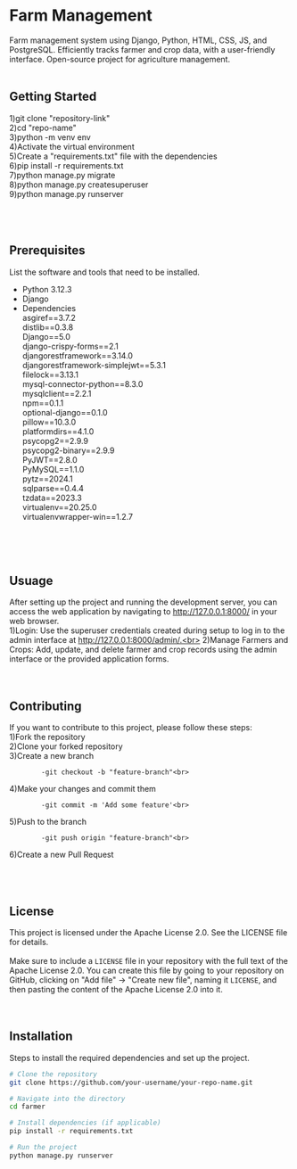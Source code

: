 # Farm Management
Farm management system using Django, Python, HTML, CSS, JS, and PostgreSQL. Efficiently tracks farmer and crop data, with a user-friendly interface. Open-source project for agriculture management.
<br>
<br>
## Getting Started<br>

 1)git clone "repository-link"<br>
 2)cd "repo-name"<br>
 3)python -m venv env<br>
 4)Activate the virtual environment<br>
 5)Create a "requirements.txt" file with the dependencies <br>
 6)pip install -r requirements.txt<br>
 7)python manage.py migrate<br>
 8)python manage.py createsuperuser<br>
 9)python manage.py runserver<br>
<br>
<br>
<br>
## Prerequisites
List the software and tools that need to be installed.

- Python 3.12.3
- Django
- Dependencies  
        asgiref==3.7.2 <br>
        distlib==0.3.8<br>
        Django==5.0<br>
        django-crispy-forms==2.1<br>
        djangorestframework==3.14.0<br>
        djangorestframework-simplejwt==5.3.1<br>
        filelock==3.13.1<br>
        mysql-connector-python==8.3.0<br>
        mysqlclient==2.2.1<br>
        npm==0.1.1<br>
        optional-django==0.1.0<br>
        pillow==10.3.0<br>
        platformdirs==4.1.0<br>
        psycopg2==2.9.9<br>
        psycopg2-binary==2.9.9<br>
        PyJWT==2.8.0<br>
        PyMySQL==1.1.0<br>
        pytz==2024.1<br>
        sqlparse==0.4.4<br>
        tzdata==2023.3<br>
        virtualenv==20.25.0<br>
        virtualenvwrapper-win==1.2.7<br>
<br>
<br>
<br>

## Usuage
After setting up the project and running the development server, you can access the web application by navigating to http://127.0.0.1:8000/ in your web browser.<br>
 1)Login: Use the superuser credentials created during setup to log in to the admin interface at http://127.0.0.1:8000/admin/.<br>
 2)Manage Farmers and Crops: Add, update, and delete farmer and crop records using the admin interface or the provided application forms.
<br>
<br>
<br>

## Contributing
If you want to contribute to this project, please follow these steps:<br>
1)Fork the repository<br>
2)Clone your forked repository<br>
3)Create a new branch           <br>

            -git checkout -b "feature-branch"<br>
4)Make your changes and commit them<br>

            -git commit -m 'Add some feature'<br>
5)Push to the branch<br>

            -git push origin "feature-branch"<br>
6)Create a new Pull Request<br>
<br>
<br>
<br>
## License
This project is licensed under the Apache License 2.0. See the LICENSE file for details.   <br>  
    Make sure to include a `LICENSE` file in your repository with the full text of the Apache License 2.0. You can create this file by going to your repository on GitHub, clicking on "Add file" -> "Create new file", naming it `LICENSE`, and then pasting the content of the Apache License 2.0 into it.
<br>
<br>
<br>
## Installation
Steps to install the required dependencies and set up the project.

```bash
# Clone the repository
git clone https://github.com/your-username/your-repo-name.git

# Navigate into the directory
cd farmer

# Install dependencies (if applicable)
pip install -r requirements.txt

# Run the project
python manage.py runserver


